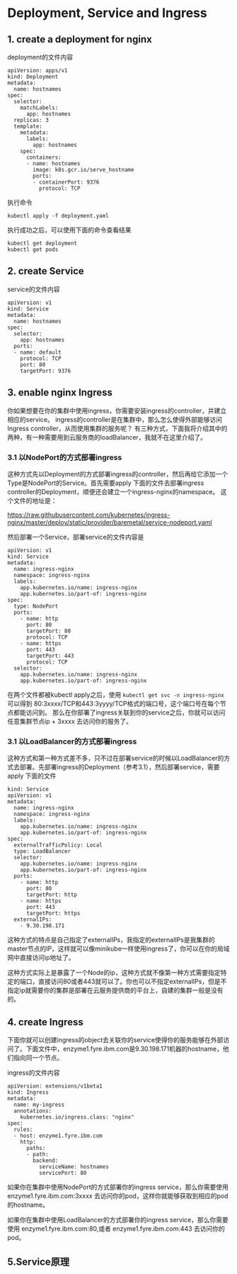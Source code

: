 # Deployment, Service and Ingress
## 1. create a deployment for nginx
deployment的文件内容 
```
apiVersion: apps/v1
kind: Deployment
metadata:
  name: hostnames
spec:
  selector:
    matchLabels:
      app: hostnames
  replicas: 3
  template:
    metadata:
      labels:
        app: hostnames
    spec:
      containers:
      - name: hostnames
        image: k8s.gcr.io/serve_hostname
        ports:
        - containerPort: 9376
          protocol: TCP
```
执行命令

```
kubectl apply -f deployment.yaml
```
执行成功之后，可以使用下面的命令查看结果

```
kubectl get deployment
kubectl get pods
```

## 2. create Service
service的文件内容
```
apiVersion: v1
kind: Service
metadata:
  name: hostnames
spec:
  selector:
    app: hostnames
  ports:
  - name: default
    protocol: TCP
    port: 80
    targetPort: 9376

``` 

## 3. enable nginx Ingress
你如果想要在你的集群中使用ingress，你需要安装ingress的controller，并建立相应的service。 ingress的controller是在集群中，那么怎么使得外部能够访问Ingress controller，从而使用集群的服务呢？ 有三种方式，下面我将介绍其中的两种，有一种需要用到云服务商的loadBalancer，我就不在这里介绍了。

### 3.1 以NodePort的方式部署ingress

这种方式先以Deployment的方式部署ingress的controller，然后再给它添加一个Type是NodePort的Service。首先需要apply 下面的文件去部署ingress controller的Deployment，顺便还会建立一个ingress-nginx的namespace。 这个文件的地址是：

https://raw.githubusercontent.com/kubernetes/ingress-nginx/master/deploy/static/provider/baremetal/service-nodeport.yaml

然后部署一个Service，部署service的文件内容是
```
apiVersion: v1
kind: Service
metadata:
  name: ingress-nginx
  namespace: ingress-nginx
  labels:
    app.kubernetes.io/name: ingress-nginx
    app.kubernetes.io/part-of: ingress-nginx
spec:
  type: NodePort
  ports:
    - name: http
      port: 80
      targetPort: 80
      protocol: TCP
    - name: https
      port: 443
      targetPort: 443
      protocol: TCP
  selector:
    app.kubernetes.io/name: ingress-nginx
    app.kubernetes.io/part-of: ingress-nginx
```
在两个文件都被kubectl apply之后，使用 ``` kubectl get svc -n ingress-nginx ``` 可以得到 80:3xxxx/TCP和443:3yyyy/TCP格式的端口号，这个端口号在每个节点都能访问到。 那么在你部署了ingress关联到你的service之后，你就可以访问 任意集群节点ip + 3xxxx 去访问你的服务了。

### 3.1 以LoadBalancer的方式部署ingress
这种方式和第一种方式差不多，只不过在部署service的时候以LoadBalancer的方式去部署。先部署ingress的Deployment（参考3.1），然后部署service，需要apply 下面的文件
```
kind: Service
apiVersion: v1
metadata:
  name: ingress-nginx
  namespace: ingress-nginx
  labels:
    app.kubernetes.io/name: ingress-nginx
    app.kubernetes.io/part-of: ingress-nginx
spec:
  externalTrafficPolicy: Local
  type: LoadBalancer
  selector:
    app.kubernetes.io/name: ingress-nginx
    app.kubernetes.io/part-of: ingress-nginx
  ports:
    - name: http
      port: 80
      targetPort: http
    - name: https
      port: 443
      targetPort: https
  externalIPs:
    - 9.30.198.171    
```

这种方式的特点是自己指定了externalIPs，我指定的externalIPs是我集群的master节点的IP，这样就可以像minikube一样使用ingress了，你可以在你的局域网中直接访问ip地址了。 

这种方式实际上是暴露了一个Node的ip，这种方式就不像第一种方式需要指定特定的端口，直接访问80或者443就可以了。你也可以不指定externalIPs，但是不指定ip就需要你的集群是部署在云服务提供商的平台上，自建的集群一般是没有的。

## 4. create Ingress

下面你就可以创建ingress的object去关联你的service使得你的服务能够在外部访问了。下面文件中，enzyme1.fyre.ibm.com是9.30.198.171机器的hostname，他们指向同一个节点。

ingress的文件内容
```
apiVersion: extensions/v1beta1
kind: Ingress
metadata:
  name: my-ingress
  annotations:
    kubernetes.io/ingress.class: "nginx"
spec:
  rules:
  - host: enzyme1.fyre.ibm.com
    http:
      paths:
      - path:
        backend:
          serviceName: hostnames
          servicePort: 80
``` 

如果你在集群中使用NodePort的方式部署你的ingress service，那么你需要使用 enzyme1.fyre.ibm.com:3xxxx 去访问你的pod，这样你就能够获取到相应的pod的hostname。

如果你在集群中使用LoadBalancer的方式部署你的ingress service，那么你需要使用 enzyme1.fyre.ibm.com:80,或者 enzyme1.fyre.ibm.com:443 去访问你的pod。

## 5.Service原理
